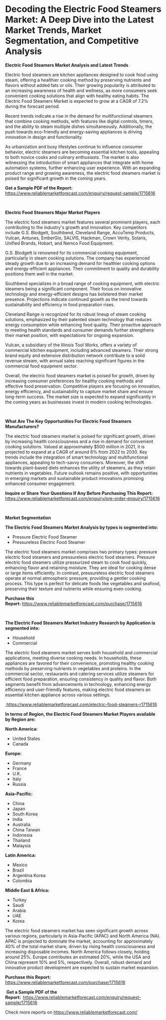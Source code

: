 <p><h1>Decoding the Electric Food Steamers Market: A Deep Dive into the Latest Market Trends, Market Segmentation, and Competitive Analysis</h1></p><p><strong>Electric Food Steamers Market Analysis and Latest Trends</strong></p>
<p><p>Electric food steamers are kitchen appliances designed to cook food using steam, offering a healthier cooking method by preserving nutrients and flavors without added fats or oils. Their growing popularity is attributed to an increasing awareness of health and wellness, as more consumers seek convenient cooking solutions that align with healthy eating habits. The Electric Food Steamers Market is expected to grow at a CAGR of 7.2% during the forecast period. </p><p>Recent trends indicate a rise in the demand for multifunctional steamers that combine cooking methods, with features like digital controls, timers, and the ability to steam multiple dishes simultaneously. Additionally, the push towards eco-friendly and energy-saving appliances is driving innovation in design and functionality. </p><p>As urbanization and busy lifestyles continue to influence consumer behavior, electric steamers are becoming essential kitchen tools, appealing to both novice cooks and culinary enthusiasts. The market is also witnessing the introduction of smart appliances that integrate with home automation systems, further enhancing user experience. With an expanding product range and growing awareness, the electric food steamers market is poised for significant growth in the coming years.</p></p>
<p><strong>Get a Sample PDF of the Report:&nbsp;</strong> <a href="https://www.reliablemarketforecast.com/enquiry/request-sample/1715616?utm_campaign=2949&utm_medium=2&utm_source=Github&utm_content=ia&utm_term=28032025&utm_id=electric-food-steamers">https://www.reliablemarketforecast.com/enquiry/request-sample/1715616</a></p>
<p>&nbsp;</p>
<p><strong>Electric Food Steamers Major Market Players</strong></p>
<p><p>The electric food steamers market features several prominent players, each contributing to the industry's growth and innovation. Key competitors include G.S. Blodgett, Southbend, Cleveland Range, AccuTemp Products, Vulcan, Antunes, EmberGlo, SALVIS, Hackman, Crown Verity, Solaris, Unified Brands, Hobart, and Nemco Food Equipment.</p><p>G.S. Blodgett is renowned for its commercial cooking equipment, particularly in steam cooking solutions. The company has experienced steady growth due to an increasing demand for healthier cooking options and energy-efficient appliances. Their commitment to quality and durability positions them well in the market.</p><p>Southbend specializes in a broad range of cooking equipment, with electric steamers being a significant component. Their focus on innovative technology and energy-efficient designs has bolstered their market presence. Projections indicate continued growth as the trend towards sustainability and efficiency in food preparation rises.</p><p>Cleveland Range is recognized for its robust lineup of steam cooking solutions, emphasized by their patented steam technology that reduces energy consumption while enhancing food quality. Their proactive approach to meeting health standards and consumer demands further strengthens their market position, with expectations for ongoing expansion.</p><p>Vulcan, a subsidiary of the Illinois Tool Works, offers a variety of commercial kitchen equipment, including advanced steamers. Their strong brand equity and extensive distribution network contribute to a solid revenue stream, with annual sales reaching significant figures in the commercial food equipment sector.</p><p>Overall, the electric food steamers market is poised for growth, driven by increasing consumer preferences for healthy cooking methods and effective food preservation. Competitive players are focusing on innovation, energy efficiency, and sustainability to capture market share and ensure long-term success. The market size is expected to expand significantly in the coming years as businesses invest in modern cooking technologies.</p></p>
<p>&nbsp;</p>
<p><strong>What Are The Key Opportunities For Electric Food Steamers Manufacturers?</strong></p>
<p><p>The electric food steamers market is poised for significant growth, driven by increasing health consciousness and a rise in demand for convenient cooking solutions. Valued at approximately $500 million in 2021, it is projected to expand at a CAGR of around 6% from 2022 to 2030. Key trends include the integration of smart technology and multifunctional appliances, appealing to tech-savvy consumers. Moreover, the shift towards plant-based diets enhances the utility of steamers, as they retain nutrients in vegetables. Future outlook remains positive, with opportunities in emerging markets and sustainable product innovations promising enhanced consumer engagement.</p></p>
<p><strong>Inquire or Share Your Questions If Any Before Purchasing This Report:</strong> <a href="https://www.reliablemarketforecast.com/enquiry/pre-order-enquiry/1715616?utm_campaign=2949&utm_medium=2&utm_source=Github&utm_content=ia&utm_term=28032025&utm_id=electric-food-steamers">https://www.reliablemarketforecast.com/enquiry/pre-order-enquiry/1715616</a></p>
<p>&nbsp;</p>
<p><strong>Market Segmentation</strong></p>
<p><strong>The Electric Food Steamers Market Analysis by types is segmented into:</strong></p>
<p><ul><li>Pressure Electric Food Steamer</li><li>Pressureless Electric Food Steamer</li></ul></p>
<p><p>The electric food steamers market comprises two primary types: pressure electric food steamers and pressureless electric food steamers. Pressure electric food steamers utilize pressurized steam to cook food quickly, enhancing flavor and retaining moisture. They are ideal for cooking dense or large items efficiently. In contrast, pressureless electric food steamers operate at normal atmospheric pressure, providing a gentler cooking process. This type is perfect for delicate foods like vegetables and seafood, preserving their texture and nutrients while ensuring even cooking.</p></p>
<p><strong>Purchase this Report:&nbsp;</strong><a href="https://www.reliablemarketforecast.com/purchase/1715616?utm_campaign=2949&utm_medium=2&utm_source=Github&utm_content=ia&utm_term=28032025&utm_id=electric-food-steamers">https://www.reliablemarketforecast.com/purchase/1715616</a></p>
<p>&nbsp;</p>
<p><strong>The Electric Food Steamers Market Industry Research by Application is segmented into:</strong></p>
<p><ul><li>Household</li><li>Commercial</li></ul></p>
<p><p>The electric food steamers market serves both household and commercial applications, meeting diverse cooking needs. In households, these appliances are favored for their convenience, promoting healthy cooking methods by preserving nutrients in vegetables and proteins. In the commercial sector, restaurants and catering services utilize steamers for efficient food preparation, ensuring consistency in quality and flavor. Both segments benefit from advancements in technology, enhancing energy efficiency and user-friendly features, making electric food steamers an essential kitchen appliance across various settings.</p></p>
<p><a href="https://www.reliablemarketforecast.com/electric-food-steamers-r1715616?utm_campaign=2949&utm_medium=2&utm_source=Github&utm_content=ia&utm_term=28032025&utm_id=electric-food-steamers">&nbsp;https://www.reliablemarketforecast.com/electric-food-steamers-r1715616</a></p>
<p><strong>In terms of Region, the Electric Food Steamers Market Players available by Region are:</strong></p>
<p>
    <p> <strong> North America: </strong>
        <ul>
            <li>United States</li>
            <li>Canada</li>
        </ul>
        </p> 
    <p> <strong> Europe: </strong>
        <ul>
            <li>Germany</li>
            <li>France</li>
            <li>U.K.</li>
            <li>Italy</li>
            <li>Russia</li>
        </ul>
        </p> 
    <p> <strong> Asia-Pacific: </strong>
        <ul>
            <li>China</li>
            <li>Japan</li>
            <li>South Korea</li>
            <li>India</li>
            <li>Australia</li>
            <li>China Taiwan</li>
            <li>Indonesia</li>
            <li>Thailand</li>
            <li>Malaysia</li>
        </ul>
        </p> 
    <p> <strong> Latin America: </strong>
        <ul>
            <li>Mexico</li>
            <li>Brazil</li>
            <li>Argentina Korea</li>
            <li>Colombia</li>
        </ul>
        </p> 
    <p> <strong> Middle East & Africa: </strong>
        <ul>
            <li>Turkey</li>
            <li>Saudi</li>
            <li>Arabia</li>
            <li>UAE</li>
            <li>Korea</li>
        </ul>
    </p>
    </p>
<p><p>The electric food steamers market has seen significant growth across various regions, particularly in Asia-Pacific (APAC) and North America (NA). APAC is projected to dominate the market, accounting for approximately 40% of the total market share, driven by rising health consciousness and increasing disposable incomes. North America follows closely, holding around 25%. Europe contributes an estimated 20%, while the USA and China represent 10% and 5%, respectively. Overall, robust demand and innovative product development are expected to sustain market expansion.</p></p>
<p><strong>Purchase this Report: </strong><a href="https://www.reliablemarketforecast.com/purchase/1715616?utm_campaign=2949&utm_medium=2&utm_source=Github&utm_content=ia&utm_term=28032025&utm_id=electric-food-steamers">https://www.reliablemarketforecast.com/purchase/1715616</a></p>
<p>&nbsp;<strong>Get a Sample PDF of the Report:&nbsp;&nbsp;</strong><a href="https://www.reliablemarketforecast.com/enquiry/request-sample/1715616?utm_campaign=2949&utm_medium=2&utm_source=Github&utm_content=ia&utm_term=28032025&utm_id=electric-food-steamers">https://www.reliablemarketforecast.com/enquiry/request-sample/1715616</a></p>
<p><strong></strong></p>
<p>Check more reports on <a href="https://www.reliablemarketforecast.com/?utm_campaign=2949&utm_medium=2&utm_source=Github&utm_content=ia&utm_term=28032025&utm_id=electric-food-steamers">https://www.reliablemarketforecast.com/</a></p>